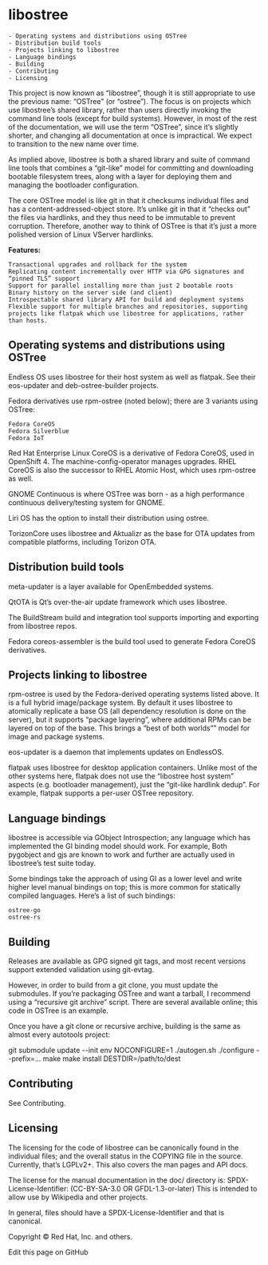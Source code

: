 # libostree

    - Operating systems and distributions using OSTree
    - Distribution build tools
    - Projects linking to libostree
    - Language bindings
    - Building
    - Contributing
    - Licensing

This project is now known as “libostree”, though it is still appropriate to use the previous name: “OSTree” (or “ostree”). The focus is on projects which use libostree’s shared library, rather than users directly invoking the command line tools (except for build systems). However, in most of the rest of the documentation, we will use the term “OSTree”, since it’s slightly shorter, and changing all documentation at once is impractical. We expect to transition to the new name over time.

As implied above, libostree is both a shared library and suite of command line tools that combines a “git-like” model for committing and downloading bootable filesystem trees, along with a layer for deploying them and managing the bootloader configuration.

The core OSTree model is like git in that it checksums individual files and has a content-addressed-object store. It’s unlike git in that it “checks out” the files via hardlinks, and they thus need to be immutable to prevent corruption. Therefore, another way to think of OSTree is that it’s just a more polished version of Linux VServer hardlinks.

**Features:**

    Transactional upgrades and rollback for the system
    Replicating content incrementally over HTTP via GPG signatures and “pinned TLS” support
    Support for parallel installing more than just 2 bootable roots
    Binary history on the server side (and client)
    Introspectable shared library API for build and deployment systems
    Flexible support for multiple branches and repositories, supporting projects like flatpak which use libostree for applications, rather than hosts.

## Operating systems and distributions using OSTree

Endless OS uses libostree for their host system as well as flatpak. See their eos-updater and deb-ostree-builder projects.

Fedora derivatives use rpm-ostree (noted below); there are 3 variants using OSTree:

    Fedora CoreOS
    Fedora Silverblue
    Fedora IoT

Red Hat Enterprise Linux CoreOS is a derivative of Fedora CoreOS, used in OpenShift 4. The machine-config-operator manages upgrades. RHEL CoreOS is also the successor to RHEL Atomic Host, which uses rpm-ostree as well.

GNOME Continuous is where OSTree was born - as a high performance continuous delivery/testing system for GNOME.

Liri OS has the option to install their distribution using ostree.

TorizonCore uses libostree and Aktualizr as the base for OTA updates from compatible platforms, including Torizon OTA.

## Distribution build tools

meta-updater is a layer available for OpenEmbedded systems.

QtOTA is Qt’s over-the-air update framework which uses libostree.

The BuildStream build and integration tool supports importing and exporting from libostree repos.

Fedora coreos-assembler is the build tool used to generate Fedora CoreOS derivatives.

## Projects linking to libostree

rpm-ostree is used by the Fedora-derived operating systems listed above. It is a full hybrid image/package system. By default it uses libostree to atomically replicate a base OS (all dependency resolution is done on the server), but it supports “package layering”, where additional RPMs can be layered on top of the base. This brings a “best of both worlds”” model for image and package systems.

eos-updater is a daemon that implements updates on EndlessOS.

flatpak uses libostree for desktop application containers. Unlike most of the other systems here, flatpak does not use the “libostree host system” aspects (e.g. bootloader management), just the “git-like hardlink dedup”. For example, flatpak supports a per-user OSTree repository.

## Language bindings

libostree is accessible via GObject Introspection; any language which has implemented the GI binding model should work. For example, Both pygobject and gjs are known to work and further are actually used in libostree’s test suite today.

Some bindings take the approach of using GI as a lower level and write higher level manual bindings on top; this is more common for statically compiled languages. Here’s a list of such bindings:

    ostree-go
    ostree-rs

## Building

Releases are available as GPG signed git tags, and most recent versions support extended validation using git-evtag.

However, in order to build from a git clone, you must update the submodules. If you’re packaging OSTree and want a tarball, I recommend using a “recursive git archive” script. There are several available online; this code in OSTree is an example.

Once you have a git clone or recursive archive, building is the same as almost every autotools project:

git submodule update --init
env NOCONFIGURE=1 ./autogen.sh
./configure --prefix=...
make
make install DESTDIR=/path/to/dest

## Contributing

See Contributing.

## Licensing

The licensing for the code of libostree can be canonically found in the individual files; and the overall status in the COPYING file in the source. Currently, that’s LGPLv2+. This also covers the man pages and API docs.

The license for the manual documentation in the doc/ directory is: SPDX-License-Identifier: (CC-BY-SA-3.0 OR GFDL-1.3-or-later) This is intended to allow use by Wikipedia and other projects.

In general, files should have a SPDX-License-Identifier and that is canonical.

Copyright © Red Hat, Inc. and others.

Edit this page on GitHub

